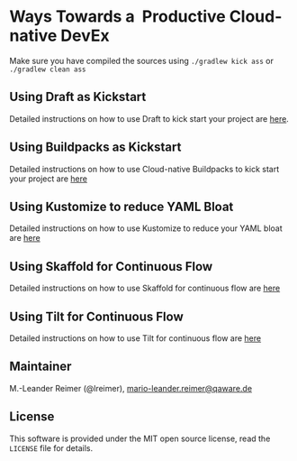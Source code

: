 # Ways Towards a  Productive Cloud-native DevEx

Make sure you have compiled the sources using `./gradlew kick ass` or `./gradlew clean ass` 

## Using Draft as Kickstart

Detailed instructions on how to use Draft to kick start your project are [here](draft.md). 

## Using Buildpacks as Kickstart

Detailed instructions on how to use Cloud-native Buildpacks to kick start your project are [here](buildpacks.md) 

## Using Kustomize to reduce YAML Bloat

Detailed instructions on how to use Kustomize to reduce your YAML bloat are [here](kustomize.md)

## Using Skaffold for Continuous Flow

Detailed instructions on how to use Skaffold for continuous flow are [here](skaffold.md)

## Using Tilt for Continuous Flow

Detailed instructions on how to use Tilt for continuous flow are [here](tilt.md)

## Maintainer

M.-Leander Reimer (@lreimer), <mario-leander.reimer@qaware.de>

## License

This software is provided under the MIT open source license, read the `LICENSE`
file for details.
